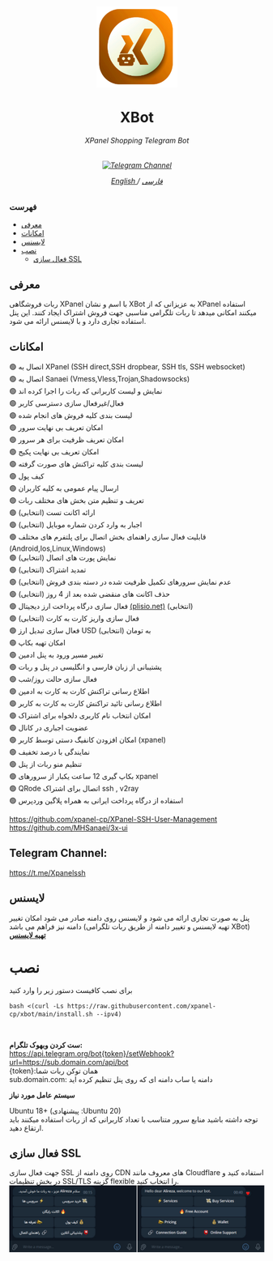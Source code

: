 <p align="center">
<picture>
<img width="160" height="160"  alt="XBot" src="https://raw.githubusercontent.com/xpanel-cp/xbot/main/xlogo.png">
</picture>
  </p> 
<h1 align="center"/>XBot</h1>
<h6 align="center">XPanel Shopping Telegram Bot<h6>
<p align="center">
<a href="https://t.me/Xpanelssh" target="_blank">
<img alt="Telegram Channel" src="https://img.shields.io/endpoint?label=Channel&style=flat-square&url=https%3A%2F%2Ftg.sumanjay.workers.dev%2FXpanelssh&color=blue">
</a>
</p>
 
<p align="center">
	<a href="./README-EN.md">
	English
	</a>
	/
	<a href="./README.md">
	فارسی
	</a>
</p>


### فهرست
- [معرفی](#معرفی)<br>
- [امکانات](#امکانات)<br>
- [لایسنس](#لایسنس)<br>
- [نصب](#نصب) <br>
  - [فعال سازی SSL](#فعال-سازی-ssl)<br>
 
## معرفی <br>
ربات فروشگاهی XPanel با اسم و نشان XBot به عزیزانی که از XPanel استفاده میکنند امکانی میدهد تا ربات تلگرامی مناسبی جهت فروش اشتراک ایجاد کنند.
این پنل استفاده تجاری دارد و با لایسنس ارائه می شود.

## امکانات <br>
:green_circle: اتصال به XPanel (SSH direct,SSH dropbear, SSH tls, SSH websocket) <br>
:green_circle: اتصال به Sanaei (Vmess,Vless,Trojan,Shadowsocks) <br>
:green_circle: نمایش و لیست کاربرانی که ربات را اجرا کرده اند <br>
:green_circle: فعال/غیرفعال سازی دسترسی کاربر<br>
:green_circle: لیست بندی کلیه فروش های انجام شده<br>
:green_circle: امکان تعریف بی نهایت سرور<br>
:green_circle: امکان تعریف ظرفیت برای هر سرور<br>
:green_circle: امکان تعریف بی نهایت پکیج<br>
:green_circle: لیست بندی کلیه تراکنش های صورت گرفته<br>
:green_circle: کیف پول<br>
:green_circle: ارسال پیام عمومی به کلیه کاربران<br>
:green_circle: تعریف و تنظیم متن بخش های مختلف ربات<br>
:green_circle: ارائه اکانت تست (انتخابی)<br>
:green_circle: اجبار به وارد کردن شماره موبایل (انتخابی)<br>
:green_circle: قابلیت فعال سازی راهنمای بخش اتصال برای پلتفرم های مختلف (Android,Ios,Linux,Windows)<br>
:green_circle: نمایش پورت های اتصال (انتخابی)<br>
:green_circle: تمدید اشتراک (انتخابی)<br>
:green_circle: عدم نمایش سرورهای تکمیل ظرفیت شده در دسته بندی فروش (انتخابی)<br>
:green_circle: حذف اکانت های منقضی شده بعد از 4 روز (انتخابی)<br>
:green_circle: فعال سازی درگاه پرداخت ارز دیجیتال <a href="https://plisio.net/account/signup?ref=28752" target="_blank">(plisio.net)</a> (انتخابی)<br>
:green_circle: فعال سازی واریز کارت به کارت (انتخابی)<br>
:green_circle: فعال سازی تبدیل ارز USD  به تومان (انتخابی)<br>
:green_circle: امکان تهیه بکاپ<br>
:green_circle: تغییر مسیر ورود به پنل ادمین<br>
:green_circle: پشتیبانی از زبان فارسی و انگلیسی در پنل و ربات<br>
:green_circle: فعال سازی حالت روز/شب<br>
:green_circle: اطلاع رسانی تراکنش کارت به کارت به ادمین<br>
:green_circle: اطلاع رسانی تائید تراکنش کارت به کارت به کاربر<br>
:green_circle: امکان انتخاب نام کاربری دلخواه برای اشتراک<br>
:green_circle: عضویت اجباری در کانال<br>
:green_circle: امکان افزودن کانفیگ دستی توسط کاربر (xpanel)<br>
:green_circle: نمایندگی با درصد تخفیف<br>
:green_circle: تنظیم منو ربات از پنل<br>
:green_circle: بکاپ گیری 12 ساعت یکبار از سرورهای xpanel<br>
:green_circle: QRode  اتصال برای اشتراک ssh , v2ray<br>
:green_circle: استفاده از درگاه پرداخت ایرانی به همراه پلاگین وردپرس<br>


https://github.com/xpanel-cp/XPanel-SSH-User-Management <br>
https://github.com/MHSanaei/3x-ui <br>

## Telegram Channel:
https://t.me/Xpanelssh

## لایسنس
پنل به صورت تجاری ارائه می شود و لایسنس روی دامنه صادر می شود امکان تغییر دامنه نیز فراهم می باشد (تهیه لایسنس و تغییر دامنه از طریق ربات تلگرامی XBot) <BR>
<b><a href="https://t.me/xpanel_bot" target="_blank">تهیه لایسنس</a></b>


# نصب
برای نصب کافیست دستور زیر را وارد کنید<br>

```
bash <(curl -Ls https://raw.githubusercontent.com/xpanel-cp/xbot/main/install.sh --ipv4)
```
<br>

**ست کردن وبهوک تلگرام:** 
<br>
https://api.telegram.org/bot{token}/setWebhook?url=https://sub.domain.com/api/bot <br>
{token}:همان توکن ربات شما <br>
sub.domain.com: دامنه یا ساب دامنه ای که روی پنل تنظیم کرده اید

**سیستم عامل مورد نیاز**

Ubuntu 18+ (پیشنهادی :Ubuntu 20)<br>
توجه داشته باشید منابع سرور متناسب با تعداد کاربرانی که از ربات استفاده میکنند باید ارتقاع دهید.

## فعال سازی SSL
جهت فعال سازی SSL روی دامنه از CDN های معروف مانند Cloudflare استفاده کنید و در بخش تنظیمات SSL/TLS گزینه flexible را انتخاب کنید.
<br>
<picture>
<img alt="XBot" src="https://github.com/xpanel-cp/xbot/blob/main/xbot.jpg">
</picture>
